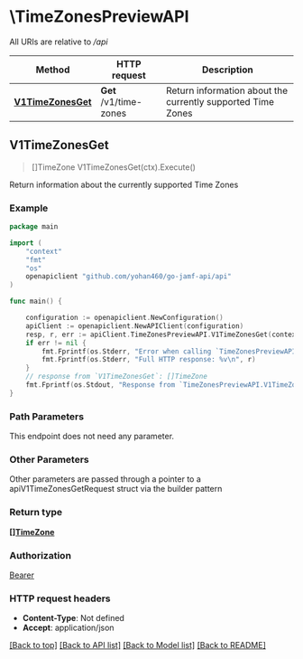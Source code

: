# \TimeZonesPreviewAPI

All URIs are relative to */api*

Method | HTTP request | Description
------------- | ------------- | -------------
[**V1TimeZonesGet**](TimeZonesPreviewAPI.md#V1TimeZonesGet) | **Get** /v1/time-zones | Return information about the currently supported Time Zones 



## V1TimeZonesGet

> []TimeZone V1TimeZonesGet(ctx).Execute()

Return information about the currently supported Time Zones 



### Example

```go
package main

import (
    "context"
    "fmt"
    "os"
    openapiclient "github.com/yohan460/go-jamf-api/api"
)

func main() {

    configuration := openapiclient.NewConfiguration()
    apiClient := openapiclient.NewAPIClient(configuration)
    resp, r, err := apiClient.TimeZonesPreviewAPI.V1TimeZonesGet(context.Background()).Execute()
    if err != nil {
        fmt.Fprintf(os.Stderr, "Error when calling `TimeZonesPreviewAPI.V1TimeZonesGet``: %v\n", err)
        fmt.Fprintf(os.Stderr, "Full HTTP response: %v\n", r)
    }
    // response from `V1TimeZonesGet`: []TimeZone
    fmt.Fprintf(os.Stdout, "Response from `TimeZonesPreviewAPI.V1TimeZonesGet`: %v\n", resp)
}
```

### Path Parameters

This endpoint does not need any parameter.

### Other Parameters

Other parameters are passed through a pointer to a apiV1TimeZonesGetRequest struct via the builder pattern


### Return type

[**[]TimeZone**](TimeZone.md)

### Authorization

[Bearer](../README.md#Bearer)

### HTTP request headers

- **Content-Type**: Not defined
- **Accept**: application/json

[[Back to top]](#) [[Back to API list]](../README.md#documentation-for-api-endpoints)
[[Back to Model list]](../README.md#documentation-for-models)
[[Back to README]](../README.md)

